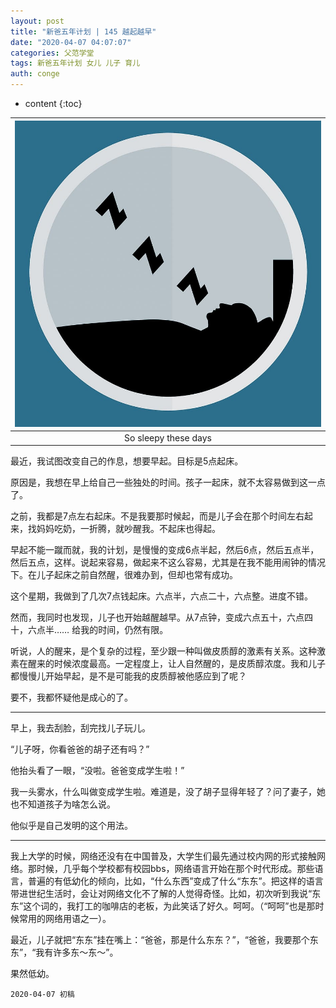```yaml
---
layout: post
title: "新爸五年计划 | 145 越起越早"
date: "2020-04-07 04:07:07"
categories: 父范学堂
tags: 新爸五年计划 女儿 儿子 育儿
auth: conge
---
```

* content
{:toc}

|![Sleepy](/assets/images/父范学堂/118382-f8c2a74750bfb4c8.png)|
|:----:|
|So sleepy these days|


最近，我试图改变自己的作息，想要早起。目标是5点起床。

原因是，我想在早上给自己一些独处的时间。孩子一起床，就不太容易做到这一点了。

之前，我都是7点左右起床。不是我要那时候起，而是儿子会在那个时间左右起来，找妈妈吃奶，一折腾，就吵醒我。不起床也得起。

早起不能一蹴而就，我的计划，是慢慢的变成6点半起，然后6点，然后五点半，然后五点，这样。说起来容易，做起来不这么容易，尤其是在我不能用闹钟的情况下。在儿子起床之前自然醒，很难办到，但却也常有成功。

这个星期，我做到了几次7点钱起床。六点半，六点二十，六点整。进度不错。

然而，我同时也发现，儿子也开始越醒越早。从7点钟，变成六点五十，六点四十，六点半…… 给我的时间，仍然有限。





听说，人的醒来，是个复杂的过程，至少跟一种叫做皮质醇的激素有关系。这种激素在醒来的时候浓度最高。一定程度上，让人自然醒的，是皮质醇浓度。我和儿子都慢慢儿开始早起，是不是可能我的皮质醇被他感应到了呢？

要不，我都怀疑他是成心的了。

----

早上，我去刮脸，刮完找儿子玩儿。

“儿子呀，你看爸爸的胡子还有吗？”

他抬头看了一眼，“没啦。爸爸变成学生啦！”

我一头雾水，什么叫做变成学生啦。难道是，没了胡子显得年轻了？问了妻子，她也不知道孩子为啥怎么说。

他似乎是自己发明的这个用法。

-----------

我上大学的时候，网络还没有在中国普及，大学生们最先通过校内网的形式接触网络。那时候，几乎每个学校都有校园bbs，网络语言开始在那个时代形成。那些语言，普遍的有低幼化的倾向，比如，“什么东西”变成了什么“东东”。把这样的语言带进世纪生活时，会让对网络文化不了解的人觉得奇怪。比如，初次听到我说“东东”这个词的，我打工的咖啡店的老板，为此笑话了好久。呵呵。（“呵呵”也是那时候常用的网络用语之一）。

最近，儿子就把“东东”挂在嘴上：“爸爸，那是什么东东？”，“爸爸，我要那个东东”，“我有许多东～东～”。

果然低幼。

```
2020-04-07 初稿
```
